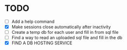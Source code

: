 # TODO
- [ ] Add a help command
- [X] Make sessions close automatically after inactivity
- [ ] Create a temp db for each user and fill in from sql file
- [ ] Find a way to read an uploaded sql file and fill in the db
- [X] FIND A DB HOSTING SERVICE